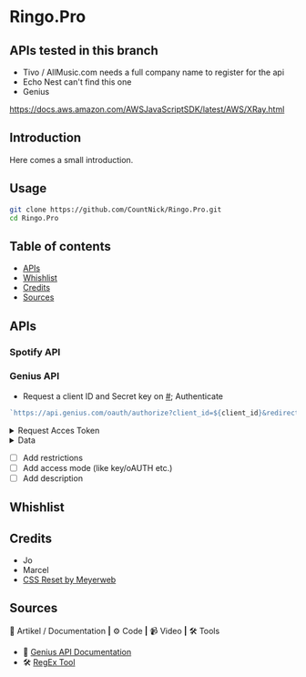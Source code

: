 # Ringo.Pro

<!-- <% results.map(item => { %>
      <div class="grid-item"><p>Cover art</p></div>
      <div class="grid-item"><p><%= item.title %></p></div>
      <div class="grid-item"><p><%= item.artist %></p></div>
      <div class="grid-item"><p>Lyrics</p></div>
      <% });%> <% } %> -->
<!-- ![Screenshot van de applicatie]() -->

## APIs tested in this branch

- Tivo / AllMusic.com needs a full company name to register for the api
- Echo Nest can't find this one
- Genius

https://docs.aws.amazon.com/AWSJavaScriptSDK/latest/AWS/XRay.html

## Introduction

Here comes a small introduction.

## Usage

```zsh
git clone https://github.com/CountNick/Ringo.Pro.git
cd Ringo.Pro
```

## Table of contents

- [APIs](#apis)
- [Whishlist](#Whishlist)
- [Credits](#Credits)
- [Sources](#Sources)

## APIs

### Spotify API

### Genius API

- Request a client ID and Secret key on [#](#);
  Authenticate

```js
`https://api.genius.com/oauth/authorize?client_id=${client_id}&redirect_uri=${redirect_uri}&scope=${scope}&state=${state}&response_type=code`;
```

<details><summary>Request Acces Token</summary>

```js
async function getAccesToken(code) {
  const url = 'https://api.genius.com/oauth/token',
    bodyData = {
      code: code,
      client_id: client_id,
      client_secret: secret,
      redirect_uri: redirect_uri,
      response_type: 'code',
      grant_type: 'authorization_code',
    };
  const response = await fetch(url, {
    method: 'POST',
    headers: { Accept: 'application/json', 'Content-Type': 'application/json' },
    body: JSON.stringify(bodyData),
  });
  const jsonData = await response.json();
  console.log(jsonData);
  access_token = jsonData.access_token;
}
```

</details>

<details><summary>Data</summary>

```js
{
    highlights: [],
    index: 'song',
    type: 'song',
    result: {
      annotation_count: 7,
      api_path: '/songs/2288547',
      full_title: 'Manon by De Jeugd van Tegenwoordig',
      header_image_thumbnail_url: 'https://images.rapgenius.com/631233c9655a46e40e7a671fba27460c.300x170x1.jpg',
      header_image_url: 'https://images.rapgenius.com/631233c9655a46e40e7a671fba27460c.599x339x1.jpg',
      id: 2288547,
      lyrics_owner_id: 255445,
      lyrics_state: 'complete',
      path: '/De-jeugd-van-tegenwoordig-manon-lyrics',
      pyongs_count: 8,
      song_art_image_thumbnail_url: 'https://images.genius.com/a5f3dea785513a06e01a7753a2d6d59d.300x300x1.jpg',
      song_art_image_url: 'https://images.genius.com/a5f3dea785513a06e01a7753a2d6d59d.605x605x1.jpg',
      stats: { unreviewed_annotations: 1, hot: false, pageviews: 79651 },
      title: 'Manon',
      title_with_featured: 'Manon',
      url: 'https://genius.com/De-jeugd-van-tegenwoordig-manon-lyrics',
      primary_artist: {
        api_path: '/artists/18140',
        header_image_url: 'https://images.genius.com/f3c5b09c410385f4f19e52ee4b45baf3.1000x563x1.jpg',
        id: 18140,
        image_url: 'https://images.genius.com/51834e10506e8f674014396f8b46a114.500x500x1.jpg',
        is_meme_verified: false,
        is_verified: false,
        name: 'De Jeugd van Tegenwoordig',
        url: 'https://genius.com/artists/De-jeugd-van-tegenwoordig'
      }
```

</details>

- [ ] Add restrictions
- [ ] Add access mode (like key/oAUTH etc.)
- [ ] Add description

## Whishlist

## Credits

- Jo
- Marcel
- [CSS Reset by Meyerweb](http://meyerweb.com/eric/tools/css/reset/)

## Sources

📖 Artikel / Documentation **|** ⚙️ Code **|** 📹 Video **|** 🛠 Tools

- 📖 [Genius API Documentation](https://docs.genius.com/)
- 🛠 [RegEx Tool](https://regexr.com/)
